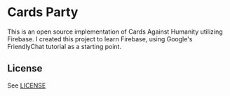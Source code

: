# Cards Party

This is an open source implementation of Cards Against Humanity utilizing Firebase. I created this project to learn Firebase, using Google's FriendlyChat tutorial as a starting point.

## License
See [LICENSE](LICENSE)
